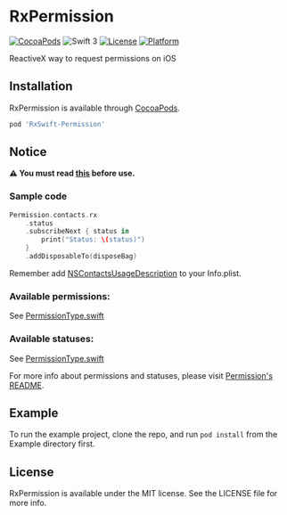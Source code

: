 # RxPermission

[![CocoaPods](https://img.shields.io/cocoapods/v/RxSwift-Permission.svg)](https://github.com/sunshinejr/RxPermission)
![Swift 3](https://img.shields.io/badge/Swift-3.0.x-orange.svg)
[![License](https://img.shields.io/cocoapods/l/RxSwift-Permission.svg?style=flat)](http://cocoapods.org/pods/RxSwift-Permission)
[![Platform](https://img.shields.io/cocoapods/p/RxSwift-Permission.svg?style=flat)](http://cocoapods.org/pods/RxSwift-Permission)

ReactiveX way to request permissions on iOS


## Installation

RxPermission is available through [CocoaPods](http://cocoapods.org).


```ruby
pod 'RxSwift-Permission'
```
## Notice
**:warning: You must read [this](https://github.com/delba/Permission#configuration) before use.**

### Sample code
```swift
Permission.contacts.rx
    .status
    .subscribeNext { status in
        print("Status: \(status)")
    }
    .addDisposableTo(disposeBag)
```
Remember add [NSContactsUsageDescription](https://developer.apple.com/library/content/documentation/General/Reference/InfoPlistKeyReference/Articles/CocoaKeys.html#//apple_ref/doc/uid/TP40009251-SW24) to your Info.plist.

### Available permissions:
See [PermissionType.swift](https://github.com/delba/Permission/blob/master/Source/PermissionType.swift)

### Available statuses:
See [PermissionType.swift](https://github.com/delba/Permission/blob/master/Source/PermissionStatus.swift)


For more info about permissions and statuses, please visit [Permission's README](https://github.com/delba/Permission#permission).

## Example

To run the example project, clone the repo, and run `pod install` from the Example directory first.

## License

RxPermission is available under the MIT license. See the LICENSE file for more info.

